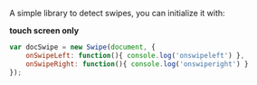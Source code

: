 A simple library to detect swipes, you can initialize it with:

**touch screen only**

```javascript
var docSwipe = new Swipe(document, {
    onSwipeLeft: function(){ console.log('onswipeleft') },
    onSwipeRight: function(){ console.log('onswiperight') }
});   
```